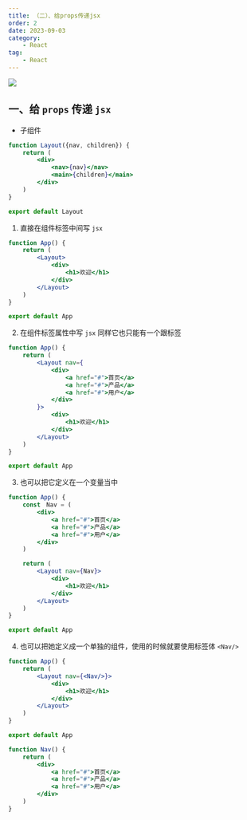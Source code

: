 ```yaml
---
title: （二）、给props传递jsx
order: 2
date: 2023-09-03
category:
    - React
tag: 
    - React
---
```


![](https://image.zswei.xyz/img/20230828152152.png)

## 一、给 `props` 传递 `jsx`

- 子组件
```jsx
function Layout({nav, children}) {
    return (
        <div>
            <nav>{nav}</nav>
            <main>{children}</main>
        </div>
    )
}

export default Layout
```

1. 直接在组件标签中间写 `jsx`
```jsx
function App() {
    return (
        <Layout>
            <div>
                <h1>欢迎</h1>
            </div>
        </Layout>
    )
}

export default App
```

2. 在组件标签属性中写 `jsx` 同样它也只能有一个跟标签
```jsx
function App() {
    return (
        <Layout nav={
            <div>
                <a href="#">首页</a>
                <a href="#">产品</a>
                <a href="#">用户</a>
            </div>
        }>
            <div>
                <h1>欢迎</h1>
            </div>
        </Layout>
    )
}

export default App
```

3. 也可以把它定义在一个变量当中
```jsx
function App() {
    const　Nav = (
        <div>
            <a href="#">首页</a>
            <a href="#">产品</a>
            <a href="#">用户</a>
        </div>
    )

    return (
        <Layout nav={Nav}>
            <div>
                <h1>欢迎</h1>
            </div>
        </Layout>
    )
}

export default App
```

4. 也可以把她定义成一个单独的组件，使用的时候就要使用标签体 `<Nav/>`
```jsx
function App() {
    return (
        <Layout nav={<Nav/>}>
            <div>
                <h1>欢迎</h1>
            </div>
        </Layout>
    )
}

export default App

function Nav() {
    return (
        <div>
            <a href="#">首页</a>
            <a href="#">产品</a>
            <a href="#">用户</a>
        </div>
    )
}
```